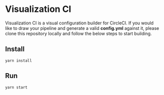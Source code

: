 # Visualization CI

Visualization CI is a visual configuration builder for CircleCI. If you would like to draw your pipeline and generate a valid **config.yml** against it, please clone this repository locally and follow the below steps to start building.

## Install
```
yarn install
```

## Run


```
yarn start
```
